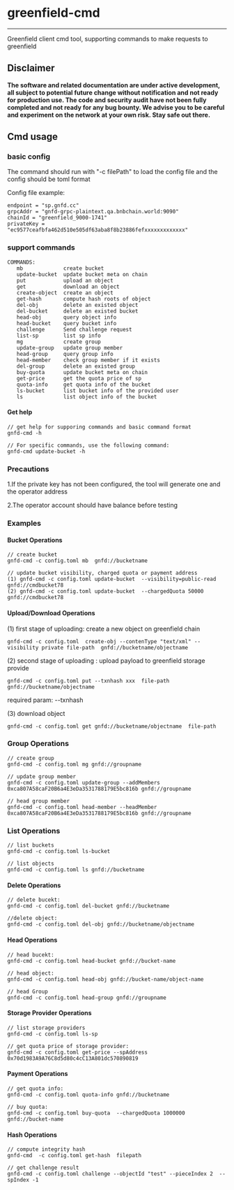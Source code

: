 # greenfield-cmd

---
Greenfield client cmd tool, supporting commands to make requests to greenfield


## Disclaimer
**The software and related documentation are under active development, all subject to potential future change without
notification and not ready for production use. The code and security audit have not been fully completed and not ready
for any bug bounty. We advise you to be careful and experiment on the network at your own risk. Stay safe out there.**

## Cmd usage

### basic config 

The command should run with "-c filePath" to load the config file and the config should be toml format

Config file example:
```
endpoint = "sp.gnfd.cc"
grpcAddr = "gnfd-grpc-plaintext.qa.bnbchain.world:9090"
chainId = "greenfield_9000-1741"
privateKey = "ec9577ceafbfa462d510e505df63aba8f8b23886fefxxxxxxxxxxxxx"
```

### support commands

```
COMMANDS:
   mb             create bucket
   update-bucket  update bucket meta on chain
   put            upload an object
   get            download an object
   create-object  create an object
   get-hash       compute hash roots of object
   del-obj        delete an existed object
   del-bucket     delete an existed bucket
   head-obj       query object info
   head-bucket    query bucket info
   challenge      Send challenge request
   list-sp        list sp info
   mg             create group
   update-group   update group member
   head-group     query group info
   head-member    check group member if it exists
   del-group      delete an existed group
   buy-quota      update bucket meta on chain
   get-price      get the quota price of sp
   quota-info     get quota info of the bucket
   ls-bucket      list bucket info of the provided user
   ls             list object info of the bucket
```

#### Get help

```
// get help for supporing commands and basic command format
gnfd-cmd -h

// For specific commands, use the following command:
gnfd-cmd update-bucket -h 

```

### Precautions

1.If the private key has not been configured, the tool will generate one and the operator address

2.The operator account should have balance before testing

### Examples

#### Bucket Operations

```
// create bucket
gnfd-cmd -c config.toml mb  gnfd://bucketname

// update bucket visibility, charged quota or payment address
(1) gnfd-cmd -c config.toml update-bucket  --visibility=public-read  gnfd://cmdbucket78
(2) gnfd-cmd -c config.toml update-bucket  --chargedQuota 50000 gnfd://cmdbucket78
```

#### Upload/Download Operations

(1) first stage of uploading: create a new object on greenfield chain
```
gnfd-cmd -c config.toml  create-obj --contenType "text/xml" --visibility private file-path  gnfd://bucketname/objectname
```
(2) second stage of uploading : upload payload to greenfield storage provide

```
gnfd-cmd -c config.toml put --txnhash xxx  file-path   gnfd://bucketname/objectname
```
required param:  --txnhash

(3) download object

```
gnfd-cmd -c config.toml get gnfd://bucketname/objectname  file-path 
```

### Group Operations

```
// create group
gnfd-cmd -c config.toml mg gnfd://groupname

// update group member
gnfd-cmd -c config.toml update-group --addMembers 0xca807A58caF20B6a4E3eDa3531788179E5bc816b gnfd://groupname

// head group member
gnfd-cmd -c config.toml head-member --headMember  0xca807A58caF20B6a4E3eDa3531788179E5bc816b gnfd://groupname
```

### List Operations

```
// list buckets
gnfd-cmd -c config.toml ls-bucket 

// list objects
gnfd-cmd -c config.toml ls gnfd://bucketname

```

#### Delete Operations

```
// delete bucekt:
gnfd-cmd -c config.toml del-bucket gnfd://bucketname

//delete object:
gnfd-cmd -c config.toml del-obj gnfd://bucketname/objectname
```

#### Head Operations

```
// head bucekt:
gnfd-cmd -c config.toml head-bucket gnfd://bucket-name

// head object:
gnfd-cmd -c config.toml head-obj gnfd://bucket-name/object-name

// head Group
gnfd-cmd -c config.toml head-group gnfd://groupname
```

#### Storage Provider Operations

```
// list storage providers
gnfd-cmd -c config.toml ls-sp

// get quota price of storage provider:
gnfd-cmd -c config.toml get-price --spAddress 0x70d1983A9A76C8d5d80c4cC13A801dc570890819
```

#### Payment Operations

```
// get quota info:
gnfd-cmd -c config.toml quota-info gnfd://bucketname

// buy quota:
gnfd-cmd -c config.toml buy-quota  --chargedQuota 1000000   gnfd://bucket-name
```

#### Hash Operations

```
// compute integrity hash
gnfd-cmd  -c config.toml get-hash  filepath

// get challenge result
gnfd-cmd -c config.toml challenge --objectId "test" --pieceIndex 2  --spIndex -1
```
